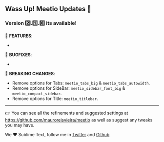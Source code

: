 ## Wass Up! Meetio Updates 🎁

### Version 2️⃣.1️⃣.0️⃣ its available!

📣 **FEATURES**:

*

👾 **BUGFIXES**:

*

🧨 **BREAKING CHANGES**:

* Remove options for Tabs: `meetio_tabs_big` & `meetio_tabs_autowidth`.
* Remove options for SideBar: `meetio_sidebar_font_big` & `meetio_compact_sidebar`.
* Remove options for Title: `meetio_titlebar`.

---

👉 You can see all the refinements and suggested settings at https://github.com/mauroreisvieira/meetio
as well as suggest any tweaks you may have.

We ♥️ Sublime Text, follow me in [Twitter](https://twitter.com/mauroreisviera) and
[Github](https://github.com/mauroreisvieira/)
